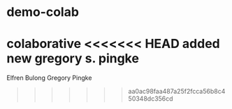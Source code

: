 # demo-colab
colaborative
<<<<<<< HEAD
added new gregory s. pingke
=======
Elfren Bulong
Gregory Pingke
>>>>>>> aa0ac98faa487a25f2fcca56b8c450348dc356cd
